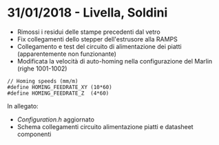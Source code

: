 # 31/01/2018 - Livella, Soldini
* Rimossi i residui delle stampe precedenti dal vetro
* Fix collegamenti dello stepper dell'estrusore alla RAMPS
* Collegamento e test del circuito di alimentazione dei piatti (apparentemente non funzionante)
* Modificata la velocità di auto-homing nella configurazione del Marlin (righe 1001-1002)
```
// Homing speeds (mm/m)
#define HOMING_FEEDRATE_XY (10*60)
#define HOMING_FEEDRATE_Z  (4*60)
```

In allegato:
* *Configuration.h* aggiornato
* Schema collegamenti circuito alimentazione piatti e datasheet componenti
